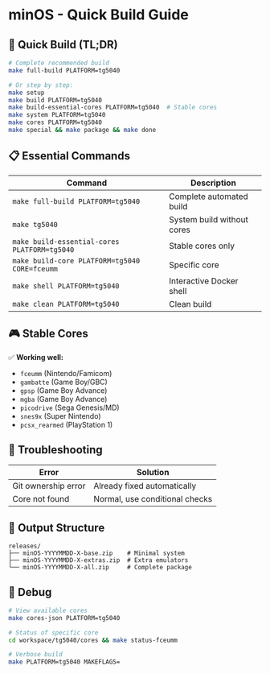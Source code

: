 # minOS - Quick Build Guide

## 🚀 Quick Build (TL;DR)

```bash
# Complete recommended build
make full-build PLATFORM=tg5040

# Or step by step:
make setup
make build PLATFORM=tg5040
make build-essential-cores PLATFORM=tg5040  # Stable cores
make system PLATFORM=tg5040
make cores PLATFORM=tg5040
make special && make package && make done
```

## 📋 Essential Commands

| Command | Description |
|---------|-------------|
| `make full-build PLATFORM=tg5040` | Complete automated build |
| `make tg5040` | System build without cores |
| `make build-essential-cores PLATFORM=tg5040` | Stable cores only |
| `make build-core PLATFORM=tg5040 CORE=fceumm` | Specific core |
| `make shell PLATFORM=tg5040` | Interactive Docker shell |
| `make clean PLATFORM=tg5040` | Clean build |

## 🎮 Stable Cores

✅ **Working well:**
- `fceumm` (Nintendo/Famicom)
- `gambatte` (Game Boy/GBC)
- `gpsp` (Game Boy Advance)
- `mgba` (Game Boy Advance)
- `picodrive` (Sega Genesis/MD)
- `snes9x` (Super Nintendo)
- `pcsx_rearmed` (PlayStation 1)

## 🔧 Troubleshooting

| Error | Solution |
|-------|---------|
| Git ownership error | Already fixed automatically |
| Core not found | Normal, use conditional checks |

## 📁 Output Structure

```
releases/
├── minOS-YYYYMMDD-X-base.zip    # Minimal system
├── minOS-YYYYMMDD-X-extras.zip  # Extra emulators
└── minOS-YYYYMMDD-X-all.zip     # Complete package
```

## 🐛 Debug

```bash
# View available cores
make cores-json PLATFORM=tg5040

# Status of specific core
cd workspace/tg5040/cores && make status-fceumm

# Verbose build
make PLATFORM=tg5040 MAKEFLAGS=
```
